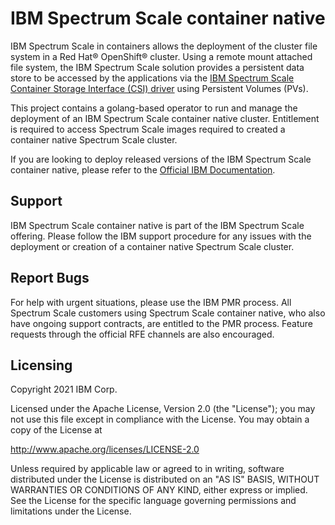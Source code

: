 # IBM Spectrum Scale container native

IBM Spectrum Scale in containers allows the deployment of the cluster file system in a Red Hat® OpenShift® cluster. Using a remote mount attached file system, the IBM Spectrum Scale solution provides a persistent data store to be accessed by the applications via the [IBM Spectrum Scale Container Storage Interface (CSI) driver](https://www.ibm.com/support/knowledgecenter/STXKQY_CSI_SHR/com.ibm.spectrum.scale.csi.v2r10.doc/bl1csi_kc_landing.html) using Persistent Volumes (PVs).

This project contains a golang-based operator to run and manage the deployment of an IBM Spectrum Scale container native cluster. Entitlement is required to access Spectrum Scale images required to created a container native Spectrum Scale cluster.

If you are looking to deploy released versions of the IBM Spectrum Scale container native, please refer to the [Official IBM Documentation](https://www.ibm.com/docs/en/scalecontainernative).

## Support

IBM Spectrum Scale container native is part of the IBM Spectrum Scale offering. Please follow the IBM support procedure for any issues with the deployment or creation of a container native Spectrum Scale cluster.

## Report Bugs

For help with urgent situations, please use the IBM PMR process. All Spectrum Scale customers using Spectrum Scale container native, who also have ongoing support contracts, are entitled to the PMR process. Feature requests through the official RFE channels are also encouraged.

## Licensing

Copyright 2021 IBM Corp.

Licensed under the Apache License, Version 2.0 (the "License"); you may not use this file except in compliance with the License. You may obtain a copy of the License at

http://www.apache.org/licenses/LICENSE-2.0

Unless required by applicable law or agreed to in writing, software distributed under the License is distributed on an "AS IS" BASIS, WITHOUT WARRANTIES OR CONDITIONS OF ANY KIND, either express or implied. See the License for the specific language governing permissions and limitations under the License.